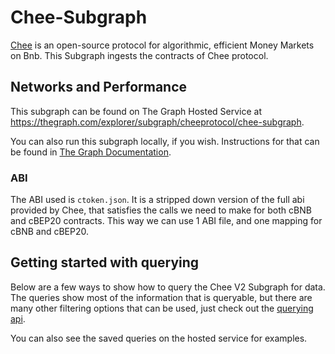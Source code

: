 # Chee-Subgraph

[Chee](https://chee.finance/) is an open-source protocol for algorithmic, efficient Money Markets on Bnb. This Subgraph ingests the contracts of Chee protocol.

## Networks and Performance

This subgraph can be found on The Graph Hosted Service at https://thegraph.com/explorer/subgraph/cheeprotocol/chee-subgraph.

You can also run this subgraph locally, if you wish. Instructions for that can be found in [The Graph Documentation](https://thegraph.com/docs/quick-start).

### ABI

The ABI used is `ctoken.json`. It is a stripped down version of the full abi provided by Chee, that satisfies the calls we need to make for both cBNB and cBEP20 contracts. This way we can use 1 ABI file, and one mapping for cBNB and cBEP20.

## Getting started with querying

Below are a few ways to show how to query the Chee V2 Subgraph for data. The queries show most of the information that is queryable, but there are many other filtering options that can be used, just check out the [querying api](https://github.com/graphprotocol/graph-node/blob/master/docs/graphql-api.md).

You can also see the saved queries on the hosted service for examples.
